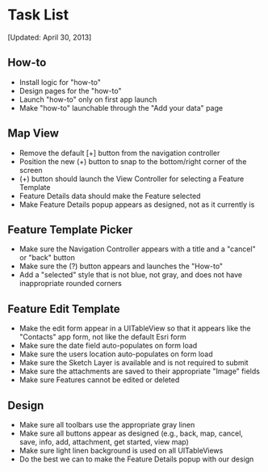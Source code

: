 # Task List

[Updated: April 30, 2013]

## How-to

- Install logic for "how-to"
- Design pages for the "how-to"
- Launch "how-to" only on first app launch
- Make "how-to" launchable through the "Add your data" page

## Map View

- Remove the default [+] button from the navigation controller
- Position the new (+) button to snap to the bottom/right corner of the screen
- (+) button should launch the View Controller for selecting a Feature Template
- Feature Details data should make the Feature selected
- Make Feature Details popup appears as designed, not as it currently is

## Feature Template Picker

- Make sure the Navigation Controller appears with a title and a "cancel" or "back" button
- Make sure the (?) button appears and launches the "How-to"
- Add a "selected" style that is not blue, not gray, and does not have inappropriate rounded corners

## Feature Edit Template

- Make the edit form appear in a UITableView so that it appears like the "Contacts" app form, not like the default Esri form
- Make sure the date field auto-populates on form load
- Make sure the users location auto-populates on form load
- Make sure the Sketch Layer is available and is not required to submit
- Make sure the attachments are saved to their appropriate "Image" fields
- Make sure Features cannot be edited or deleted

## Design

- Make sure all toolbars use the appropriate gray linen
- Make sure all buttons appear as designed (e.g., back, map, cancel, save, info, add, attachment, get started, view map)
- Make sure light linen background is used on all UITableViews
- Do the best we can to make the Feature Details popup with our design